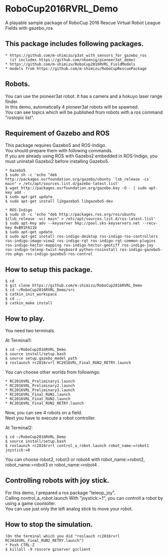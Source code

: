# RoboCup2016RVRL_Demo  
A playable sample package of RoboCup 2016 Rescue Virtual Robot League Fields with gazebo_ros.  

## This package includes following packages.  
    * https://github.com/m-shimizu/p3at_with_sensors_for_gazebo_ros  
      (it includes https://github.com/nkoenig/pioneer3at_demo)  
    * https://github.com/m-shimizu/RoboCup2016RVRL_FieldModels  
    * models from https://github.com/m-shimizu/RoboCupRescuePackage  

## Robots.  
You can use the pioneer3at robot. It has a camera and a hokuyo laser range finder.  
In this demo, automatically 4 pioneer3at robots will be spawned.  
You can see topics which will be published from robots with a ros command "rostopic list".  

## Requirement of Gazebo and ROS  
This package requires Gazebo5 and ROS-Indigo.  
You should prepare them with following commands.  
If you are already using ROS with Gazebo2 embedded in ROS-Indigo, you must uninstall Gazebo2 before installing Gazebo5.  

    * Gazebo5  
    $ sudo sh -c 'echo "deb http://packages.osrfoundation.org/gazebo/ubuntu `lsb_release -cs` main" > /etc/apt/sources.list.d/gazebo-latest.list'  
    $ wget http://packages.osrfoundation.org/gazebo.key -O - | sudo apt-key add -   
    $ sudo apt-get update   
    $ sudo apt-get install libgazebo5 libgazebo5-dev   

    * ROS-Indigo  
    $ sudo sh -c 'echo "deb http://packages.ros.org/ros/ubuntu $(lsb_release -sc) main" > /etc/apt/sources.list.d/ros-latest.list'  
    $ sudo apt-key adv --keyserver hkp://pool.sks-keyservers.net --recv-key 0xB01FA116  
    $ sudo apt-get update  
    $ sudo apt-get install ros-indigo-desktop ros-indigo-ros-controllers ros-indigo-image-view2 ros-indigo-rqt ros-indigo-rqt-common-plugins ros-indigo-hector-mapping ros-indigo-hector-geotiff ros-indigo-joy ros-indigo-teleop-twist-keyboard python-rosinstall ros-indigo-gazebo5-ros-pkgs ros-indigo-gazebo5-ros-control  

## How to setup this package.  
    $ cd  
    $ git clone https://github.com/m-shimizu/RoboCup2016RVRL_Demo  
    $ cd ~/RoboCup2016RVRL_Demo/src  
    $ catkin_init_workspace  
    $ cd ..  
    $ catkin_make install  

## How to play.  
You need two terminals.  

  At Terminal1:  

    $ cd ~/RoboCup2016RVRL_Demo  
    $ source install/setup.bash  
    $ source setup.gazebo_model_path  
    $ roslaunch rc2016rvrl RC2016VRL_Final_RUN2_RETRY.launch  

  You can choose other worlds from followings:

    * RC2016VRL_Preliminary1.launch  
    * RC2016VRL_Preliminary2.launch  
    * RC2016VRL_Preliminary3.launch  
    * RC2016VRL_Final_RUN1.launch  
    * RC2016VRL_Final_RUN2.launch  
    * RC2016VRL_Final_RUN2_RETRY.launch  

Now, you can see 4 robots on a field.  
Next you have to execute a robot controller.  

  At Terminal2:  

    $ cd ~/RoboCup2016RVRL_Demo  
    $ source install/setup.bash  
    $ roslaunch rc2016rvrl control_a_robot.launch robot_name:=robot1 joystick:=0  

You can choose robot2, robot3 or robot4 with robot_name:=robot2, robot_name:=robot3 or robot_name:=robot4 .

## Controlling robots with joy stick.  
For this demo, I prepared a ros package "teleop_joy".  
Calling control_a_robot.launch With "joystick:=1", you can controll a robot by using a game coontoller.  
You can use just only the left analog stick to move your robot.  

## How to stop the simulation.  
    (On the terminal which you did "roslauch rc2016rvrl RC2016VRL_Final_RUN2_RETRY.launch")  
    * Push CTRL-Z  
    $ killall -9 roscore gzserver gzclient  
